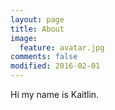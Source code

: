 ```yaml
---
layout: page
title: About
image:
  feature: avatar.jpg
comments: false
modified: 2016-02-01
---
```


Hi my name is Kaitlin.
